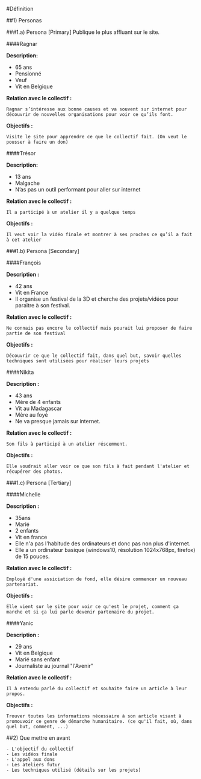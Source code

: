 #Définition

##1) Personas

###1.a) Persona [Primary]
Publique le plus affluant sur le site.

####Ragnar

**Description:**

- 65 ans
- Pensionné
- Veuf
- Vit en Belgique

**Relation avec le collectif :**

	Ragnar s’intéresse aux bonne causes et va souvent sur internet pour découvrir de nouvelles organisations pour voir ce qu’ils font.

**Objectifs :**

	Visite le site pour apprendre ce que le collectif fait. (On veut le pousser à faire un don)


####Trésor

**Description:**

- 13 ans
- Malgache
- N’as pas un outil performant pour aller sur internet

**Relation avec le collectif :**

	Il a participé à un atelier il y a quelque temps

**Objectifs :**

	Il veut voir la vidéo finale et montrer à ses proches ce qu’il a fait à cet atelier

###1.b) Persona [Secondary]

####François

**Description :**

- 42 ans
- Vit en France
- Il organise un festival de la 3D et cherche des projets/vidéos pour paraitre à son festival.

**Relation avec le collectif :**

	Ne connais pas encore le collectif mais pourait lui proposer de faire partie de son festival

**Objectifs :**

	Découvrir ce que le collectif fait, dans quel but, savoir quelles techniques sont utilisées pour réaliser leurs projets


####Nikita

**Description :**

- 43 ans
- Mère de 4 enfants
- Vit au Madagascar
- Mère au foyé
- Ne va presque jamais sur internet.

**Relation avec le collectif :**

	Son fils à participé à un atelier réscemment.

**Objectifs :**

	Elle voudrait aller voir ce que son fils à fait pendant l'atelier et récupérer des photos.


###1.c) Persona [Tertiary]

####Michelle

**Description :**

- 35ans
- Marié
- 2 enfants
- Vit en france
- Elle n'a pas l'habitude des ordinateurs et donc pas non plus d'internet.
- Elle a un ordinateur basique (windows10, résolution 1024x768px, firefox) de 15 pouces.

**Relation avec le collectif :**

	Employé d'une assiciation de fond, elle désire commencer un nouveau partenariat.

**Objectifs :**

	Elle vient sur le site pour voir ce qu'est le projet, comment ça marche et si ça lui parle devenir partenaire du projet.
	
####Yanic

**Description :**

- 29 ans
- Vit en Belgique
- Marié sans enfant
- Journaliste au journal "l'Avenir"

**Relation avec le collectif :**

	Il à entendu parlé du collectif et souhaite faire un article à leur propos.

**Objectifs :**

	Trouver toutes les informations nécessaire à son article visant à promouvoir ce genre de démarche humanitaire. (ce qu'il fait, où, dans quel but, comment, ...)
	
##2) Que mettre en avant

	- L'objectif du collectif
	- Les vidéos finale
	- L'appel aux dons
	- Les ateliers futur
	- Les techniques utilisé (détails sur les projets)
	
